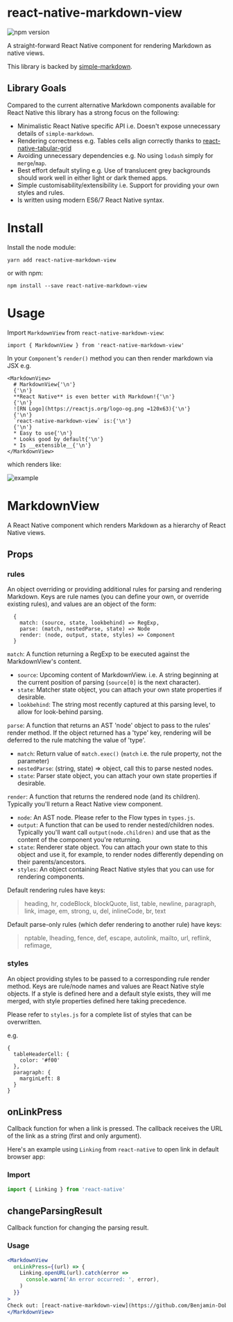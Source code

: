 # react-native-markdown-view

![npm version](https://img.shields.io/npm/v/react-native-markdown-view.svg)

A straight-forward React Native component for rendering Markdown as native views.

This library is backed by [simple-markdown](https://github.com/Khan/simple-markdown).

## Library Goals

Compared to the current alternative Markdown components available for React Native this library has a strong focus on the following:

* Minimalistic React Native specific API i.e. Doesn't expose unnecessary details of `simple-markdown`.
* Rendering correctness e.g. Tables cells align correctly thanks to [react-native-tabular-grid](https://github.com/Benjamin-Dobell/react-native-tabular-grid)
* Avoiding unnecessary dependencies e.g. No using `lodash` simply for `merge`/`map`.
* Best effort default styling e.g. Use of translucent grey backgrounds should work well in either light or dark themed apps.
* Simple customisability/extensibility i.e. Support for providing your own styles and rules.
* Is written using modern ES6/7 React Native syntax.

# Install

Install the node module:

    yarn add react-native-markdown-view
    
or with npm:

    npm install --save react-native-markdown-view

# Usage

Import `MarkdownView` from `react-native-markdown-view`:

```
import { MarkdownView } from 'react-native-markdown-view'
```

In your `Component`'s `render()` method you can then render markdown via JSX e.g.

```
<MarkdownView>
  # MarkdownView{'\n'}
  {'\n'}
  **React Native** is even better with Markdown!{'\n'}
  {'\n'}
  ![RN Logo](https://reactjs.org/logo-og.png =120x63){'\n'}
  {'\n'}
  `react-native-markdown-view` is:{'\n'}
  {'\n'}
  * Easy to use{'\n'}
  * Looks good by default{'\n'}
  * Is __extensible__{'\n'}
</MarkdownView>

```

which renders like:

![example](http://benjamin-dobell.github.io/react-native-markdown-view/example.png)


# MarkdownView

A React Native component which renders Markdown as a hierarchy of React Native views.

## Props

### rules

An object overriding or providing additional rules for parsing and rendering Markdown. Keys
are rule names (you can define your own, or override existing rules), and values are an object
of the form:

```
  {
    match: (source, state, lookbehind) => RegExp,
    parse: (match, nestedParse, state) => Node
    render: (node, output, state, styles) => Component
  }
```

`match`: A function returning a RegExp to be executed against the MarkdownView's content.

* `source`: Upcoming content of MarkdownView. i.e. A string beginning at the current position of parsing (`source[0]` is the next character).
* `state`: Matcher state object, you can attach your own state properties if desirable.
* `lookbehind`: The string most recently captured at this parsing level, to allow for look-behind parsing.

`parse`: A function that returns an AST 'node' object to pass to the rules' render method. If
       the object returned has a 'type' key, rendering will be deferred to the rule matching
       the value of 'type'.

* `match`: Return value of `match.exec()` (`match` i.e. the rule property, not the parameter)
* `nestedParse`: (string, state) => object, call this to parse nested nodes.
* `state`: Parser state object, you can attach your own state properties if desirable.

`render`: A function that returns the rendered node (and its children). Typically you'll return
        a React Native view component.

* `node`: An AST node. Please refer to the Flow types in `types.js`.
* `output`: A function that can be used to render nested/children nodes. Typically you'll want
          call `output(node.children)` and use that as the content of the component you're
          returning.
* `state`: Renderer state object. You can attach your own state to this object and use it, for
         example, to render nodes differently depending on their parents/ancestors.
* `styles`: An object containing React Native styles that you can use for rendering components.

Default rendering rules have keys:

> heading, hr, codeBlock, blockQuote, list, table, newline, paragraph, link, image, em,
  strong, u, del, inlineCode, br, text

Default parse-only rules (which defer rendering to another rule) have keys:

> nptable, lheading, fence, def, escape, autolink, mailto, url, reflink, refimage,

### styles

An object providing styles to be passed to a corresponding rule render method. Keys are
rule/node names and values are React Native style objects. If a style is defined here and a
default style exists, they will me merged, with style properties defined here taking
precedence.

Please refer to `styles.js` for a complete list of styles that can be overwritten.

e.g.

```
{
  tableHeaderCell: {
    color: '#f00'
  },
  paragraph: {
    marginLeft: 8
  }
}
```

## onLinkPress

Callback function for when a link is pressed. The callback receives the URL of the link as a
string (first and only argument).

Here's an example using `Linking` from `react-native` to open link in default browser app:

### Import
```js
import { Linking } from 'react-native'
```

## changeParsingResult

Callback function for changing the parsing result.

### Usage
```jsx
<MarkdownView
  onLinkPress={(url) => {
    Linking.openURL(url).catch(error =>
      console.warn('An error occurred: ', error),
    )
  }}
>
Check out: [react-native-markdown-view](https://github.com/Benjamin-Dobell/react-native-markdown-view/)
</MarkdownView>
```
